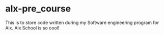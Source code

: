 # alx-pre_course
This is to store code written during my Software engineering program for Alx. Alx School is so cool!
